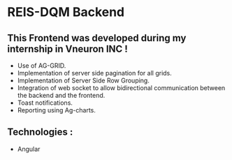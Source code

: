 # REIS-DQM Backend
## This Frontend was developed during my internship in Vneuron INC !
- Use of AG-GRID.
- Implementation of server side pagination for all grids.
- Implementation of Server Side Row Grouping.
- Integration of web socket to allow bidirectional communication between the backend and the frontend.
- Toast notifications.
- Reporting using Ag-charts.
## Technologies : 
- Angular 
